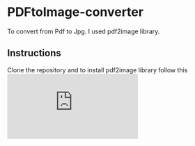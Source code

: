 # PDFtoImage-converter
To convert from Pdf to Jpg. I used pdf2image library.
## Instructions
Clone the repository and to install pdf2image library follow this ![Documentation](https://github.com/Belval/pdf2image/blob/master/README.md)
